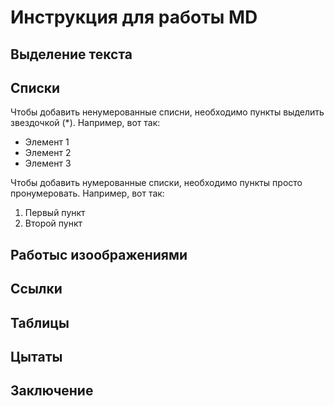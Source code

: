# Инструкция для работы MD

## Выделение текста

## Списки

Чтобы добавить ненумерованные списни, необходимо пункты выделить звездочкой (*). Например, вот так:
* Элемент 1
* Элемент 2
* Элемент 3

Чтобы добавить нумерованные списки, необходимо пункты просто пронумеровать. Например, вот так:
1. Первый пункт
2. Второй пункт

## Работыс изоображениями

## Ссылки

## Таблицы

## Цытаты

## Заключение